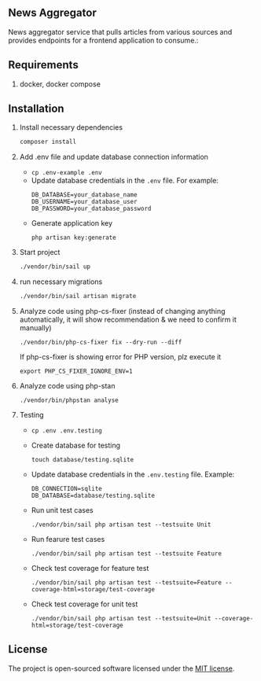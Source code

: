 ## News Aggregator

News aggregator service that pulls articles from various sources and provides endpoints for a frontend application to consume.:

## Requirements
1. docker, docker compose

## Installation
1. Install necessary dependencies

    ```bash
    composer install
    ```

2. Add .env file and update database connection information
    *   `cp .env-example .env`
    *   Update database credentials in the `.env` file. For example:
        ```
        DB_DATABASE=your_database_name
        DB_USERNAME=your_database_user
        DB_PASSWORD=your_database_password
        ```
    *   Generate application key
        ```
        php artisan key:generate
        ```

3. Start project 
    ```bash
    ./vendor/bin/sail up
    ```

4. run necessary migrations 

    ```bash
    ./vendor/bin/sail artisan migrate
    ```

5. Analyze code using php-cs-fixer (instead of changing anything automatically, it will show recommendation & we need to confirm it manually)

    ```
    ./vendor/bin/php-cs-fixer fix --dry-run --diff
    ```

    If php-cs-fixer is showing error for PHP version, plz execute it
    ```
    export PHP_CS_FIXER_IGNORE_ENV=1
    ```

6. Analyze code using php-stan
    ```
    ./vendor/bin/phpstan analyse
    ```

7. Testing
    *   `cp .env .env.testing`

    *   Create database for testing
        ```
        touch database/testing.sqlite
        ```

    *   Update database credentials in the `.env.testing` file. Example:
        ```
        DB_CONNECTION=sqlite
        DB_DATABASE=database/testing.sqlite
        ```

    *   Run unit test cases
        ```
        ./vendor/bin/sail php artisan test --testsuite Unit
        ```

    *   Run fearure test cases
        ```
        ./vendor/bin/sail php artisan test --testsuite Feature
        ```

    *   Check test coverage for feature test
        ```
        ./vendor/bin/sail php artisan test --testsuite=Feature --coverage-html=storage/test-coverage
        ```

    *   Check test coverage for unit test
        ```
        ./vendor/bin/sail php artisan test --testsuite=Unit --coverage-html=storage/test-coverage
        ```

## License

The project is open-sourced software licensed under the [MIT license](https://opensource.org/licenses/MIT).
